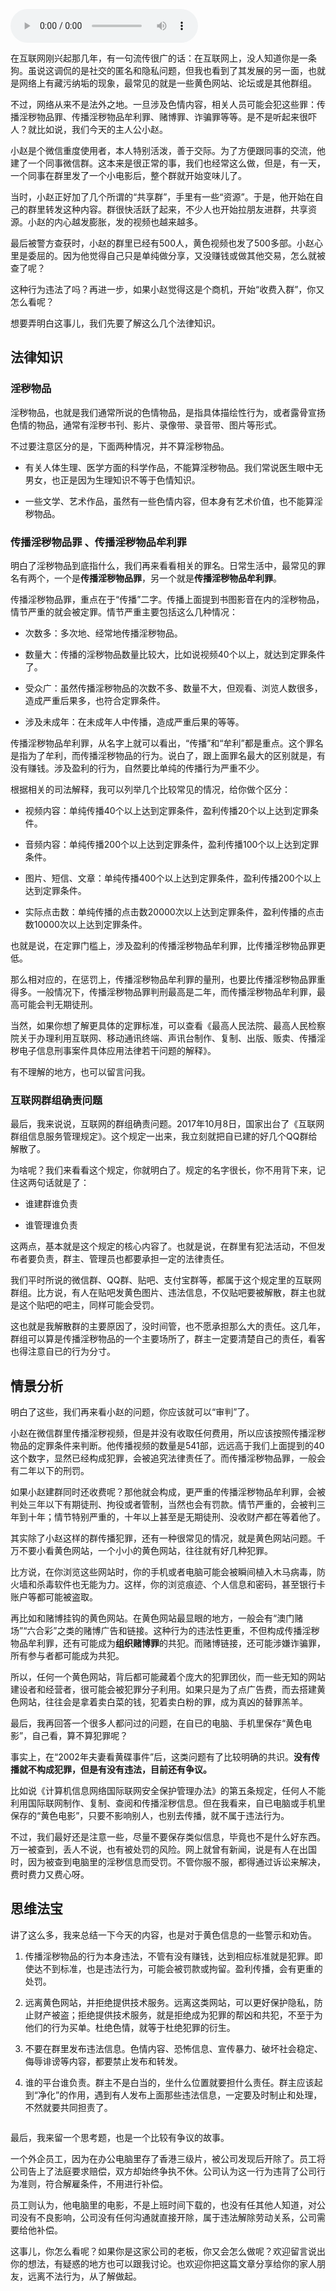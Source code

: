 <audio title="20 _ 黄色网站？不仅仅是“黄色”罪名" src="https://static001.geekbang.org/resource/audio/7f/44/7ffb8f7e429b29b99a9c97cfec756e44.mp3" controls="controls"></audio> 
<p>在互联网刚兴起那几年，有一句流传很广的话：在互联网上，没人知道你是一条狗。虽说这调侃的是社交的匿名和隐私问题，但我也看到了其发展的另一面，也就是网络上有藏污纳垢的现象，最常见的就是一些黄色网站、论坛或是其他群组。</p><p>不过，网络从来不是法外之地。一旦涉及色情内容，相关人员可能会犯这些罪：传播淫秽物品罪、传播淫秽物品牟利罪、赌博罪、诈骗罪等等。是不是听起来很吓人？就比如说，我们今天的主人公小赵。</p><p>小赵是个微信重度使用者，本人特别活泼，善于交际。为了方便跟同事的交流，他建了一个同事微信群。这本来是很正常的事，我们也经常这么做，但是，有一天，一个同事在群里发了一个小电影后，整个群就开始变味儿了。</p><p>当时，小赵正好加了几个所谓的“共享群”，手里有一些“资源”。于是，他开始在自己的群里转发这种内容。群很快活跃了起来，不少人也开始拉朋友进群，共享资源。小赵的内心越发膨胀，发的视频也越来越多。</p><p>最后被警方查获时，小赵的群里已经有500人，黄色视频也发了500多部。小赵心里是委屈的。因为他觉得自己只是单纯做分享，又没赚钱或做其他交易，怎么就被查了呢？</p><p>这种行为违法了吗？再进一步，如果小赵觉得这是个商机，开始“收费入群”，你又怎么看呢？</p><!-- [[[read_end]]] --><p>想要弄明白这事儿，我们先要了解这么几个法律知识。</p><h2>法律知识</h2><h3>淫秽物品</h3><p>淫秽物品，也就是我们通常所说的色情物品，是指具体描绘性行为，或者露骨宣扬色情的物品，通常有淫秽书刊、影片、录像带、录音带、图片等形式。</p><p>不过要注意区分的是，下面两种情况，并不算淫秽物品。</p><ul>
<li>
<p>有关人体生理、医学方面的科学作品，不能算淫秽物品。我们常说医生眼中无男女，也正是因为生理知识不等于色情知识。</p>
</li>
<li>
<p>一些文学、艺术作品，虽然有一些色情内容，但本身有艺术价值，也不能算淫秽物品。</p>
</li>
</ul><h3>传播淫秽物品罪 、传播淫秽物品牟利罪</h3><p>明白了淫秽物品到底指什么，我们再来看看相关的罪名。日常生活中，最常见的罪名有两个，一个是<strong>传播淫秽物品罪</strong>，另一个就是<strong>传播淫秽物品牟利罪</strong>。</p><p>传播淫秽物品罪，重点在于“传播”二字。传播上面提到书图影音在内的淫秽物品，情节严重的就会被定罪。情节严重主要包括这么几种情况：</p><ul>
<li>
<p>次数多：多次地、经常地传播淫秽物品。</p>
</li>
<li>
<p>数量大：传播的淫秽物品数量比较大，比如说视频40个以上，就达到定罪条件了。</p>
</li>
<li>
<p>受众广：虽然传播淫秽物品的次数不多、数量不大，但观看、浏览人数很多，造成严重后果多，也符合定罪条件。</p>
</li>
<li>
<p>涉及未成年：在未成年人中传播，造成严重后果的等等。</p>
</li>
</ul><p>传播淫秽物品牟利罪，从名字上就可以看出，“传播”和“牟利”都是重点。这个罪名是指为了牟利，而传播淫秽物品的行为。说白了，跟上面罪名最大的区别就是，有没有赚钱。涉及盈利的行为，自然要比单纯的传播行为严重不少。</p><p>根据相关的司法解释，我可以列举几个比较常见的情况，给你做个区分：</p><ul>
<li>
<p>视频内容：单纯传播40个以上达到定罪条件，盈利传播20个以上达到定罪条件。</p>
</li>
<li>
<p>音频内容：单纯传播200个以上达到定罪条件，盈利传播100个以上达到定罪条件。</p>
</li>
<li>
<p>图片、短信、文章：单纯传播400个以上达到定罪条件，盈利传播200个以上达到定罪条件。</p>
</li>
<li>
<p>实际点击数：单纯传播的点击数20000次以上达到定罪条件，盈利传播的点击数10000次以上达到定罪条件。</p>
</li>
</ul><p>也就是说，在定罪门槛上，涉及盈利的传播淫秽物品牟利罪，比传播淫秽物品罪更低。</p><p>那么相对应的，在惩罚上，传播淫秽物品牟利罪的量刑，也要比传播淫秽物品罪重得多。一般情况下，传播淫秽物品罪判刑最高是二年，而传播淫秽物品牟利罪，最高可能会判无期徒刑。</p><p>当然，如果你想了解更具体的定罪标准，可以查看《最高人民法院、最高人民检察院关于办理利用互联网、移动通讯终端、声讯台制作、复制、出版、贩卖、传播淫秽电子信息刑事案件具体应用法律若干问题的解释》。</p><p>有不理解的地方，也可以留言问我。</p><h3>互联网群组确责问题</h3><p>最后，我来说说，互联网的群组确责问题。2017年10月8日，国家出台了《互联网群组信息服务管理规定》。这个规定一出来，我立刻就把自已建的好几个QQ群给解散了。</p><p>为啥呢？我们来看看这个规定，你就明白了。规定的名字很长，你不用背下来，记住这两句话就是了：</p><ul>
<li>
<p>谁建群谁负责</p>
</li>
<li>
<p>谁管理谁负责</p>
</li>
</ul><p>这两点，基本就是这个规定的核心内容了。也就是说，在群里有犯法活动，不但发布者要负责，群主、管理员也都要承担一定的法律责任。</p><p>我们平时所说的微信群、QQ群、贴吧、支付宝群等，都属于这个规定里的互联网群组。比方说，有人在贴吧发黄色图片、违法信息，不仅贴吧要被解散，群主也就是这个贴吧的吧主，同样可能会受罚。</p><p>这也就是我解散群的主要原因了，没时间管，也不愿承担那么大的责任。这几年，群组可以算是传播淫秽物品的一个主要场所了，群主一定要清楚自己的责任，看客也得注意自已的行为分寸。</p><h2>情景分析</h2><p>明白了这些，我们再来看小赵的问题，你应该就可以“审判”了。</p><p>小赵在微信群里传播淫秽视频，但是并没有收取任何费用，所以应该按照传播淫秽物品的定罪条件来判断。他传播视频的数量是541部，远远高于我们上面提到的40这个数字，显然已经构成犯罪，会被追究法律责任了。而传播淫秽物品罪，一般会有二年以下的刑罚。</p><p>如果小赵建群同时还收费呢？那他就会构成，更严重的传播淫秽物品牟利罪，会被判处三年以下有期徒刑、拘役或者管制，当然也会有罚款。情节严重的，会被判三年到十年；情节特别严重的，十年以上甚至是无期徒刑、没收财产都在等着他了。</p><p>其实除了小赵这样的群传播犯罪，还有一种很常见的情况，就是黄色网站问题。千万不要小看黄色网站，一个小小的黄色网站，往往就有好几种犯罪。</p><p>比方说，在你浏览这些网站时，你的手机或者电脑可能会被瞬间植入木马病毒，防火墙和杀毒软件也无能为力。这样，你的浏览痕迹、个人信息和密码，甚至银行卡账户等都可能被盗取。</p><p>再比如和赌博挂钩的黄色网站。在黄色网站最显眼的地方，一般会有“澳门赌场”“六合彩”之类的赌博广告和链接。这种行为的违法性更重，不但构成传播淫秽物品牟利罪，还有可能成为<strong>组织赌博罪</strong>的共犯。而赌博链接，还可能涉嫌诈骗罪，所有参与者都可能成为共犯。</p><p>所以，任何一个黄色网站，背后都可能藏着个庞大的犯罪团伙，而一些无知的网站建设者和经营者，很可能会被犯罪分子利用。如果只是为了点广告费，而去搭建黄色网站，往往会是拿着卖白菜的钱，犯着卖白粉的罪，成为真凶的替罪羔羊。</p><p>最后，我再回答一个很多人都问过的问题，在自已的电脑、手机里保存“黄色电影”，自己看，算不算犯罪呢？</p><p>事实上，在“2002年夫妻看黄碟事件”后，这类问题有了比较明确的共识。<strong>没有传播就不构成犯罪，但是有没有违法，目前还有争议。</strong></p><p>比如说《计算机信息网络国际联网安全保护管理办法》的第五条规定，任何人不能利用国际联网制作、复制、查阅和传播淫秽信息。但在我看来，自已电脑或手机里保存的“黄色电影”，只要不影响别人，也别去传播，就不属于违法行为。</p><p>不过，我们最好还是注意一些，尽量不要保存类似信息，毕竟也不是什么好东西。万一被查到，丢人不说，也有被处罚的风险。网上就曾有新闻，说是有人在出国时，因为被查到电脑里的淫秽信息而受罚。不管你服不服，都得通过诉讼来解决，费时费力又费心呀。</p><h2>思维法宝</h2><p>讲了这么多，我来总结一下今天的内容，也是对于黄色信息的一些警示和劝告。</p><ol>
<li>
<p>传播淫秽物品的行为本身违法，不管有没有赚钱，达到相应标准就是犯罪。即使达不到标准，也是违法行为，可能会被罚款或拘留。盈利传播，会有更重的处罚。</p>
</li>
<li>
<p>远离黄色网站，并拒绝提供技术服务。远离这类网站，可以更好保护隐私，防止财产被盗；拒绝提供技术服务，就是拒绝成为犯罪的帮凶和共犯，不至于为他们的行为买单。杜绝色情，就等于杜绝犯罪的衍生。</p>
</li>
<li>
<p>不要在群里发布违法信息。色情内容、恐怖信息、宣传暴力、破坏社会稳定、侮辱诽谤等内容，都要禁止发布和转发。</p>
</li>
<li>
<p>谁的平台谁负责。群主不是白当的，坐什么位置就要担什么责任。群主应该起到“净化”的作用，遇到有人发布上面那些违法信息，一定要及时制止和处理，不然就要共同担责了。</p>
</li>
</ol><p><img src="https://static001.geekbang.org/resource/image/90/4f/90469813e1433f5d71b132ae82ea574f.jpg" alt=""></p><p>最后，我来留一个思考题，也是一个比较有争议的故事。</p><p>一个外企员工，因为在办公电脑里存了香港三级片，被公司发现后开除了。员工将公司告上了法庭要求赔偿，双方却始终争执不休。公司认为这一行为违背了公司行为准则，符合解雇条件，不用进行补偿。</p><p>员工则认为，他电脑里的电影，不是上班时间下载的，也没有任其他人知道，对公司没有不良影响，公司没有任何沟通就直接开除，属于违法解除劳动关系，公司需要给他补偿。</p><p>这事儿，你怎么看呢？如果你是这家公司的老板，你又会怎么做呢？欢迎留言说出你的想法，有疑惑的地方也可以跟我讨论。也欢迎你把这篇文章分享给你的家人朋友，远离不法行为，从了解做起。</p><p></p>
